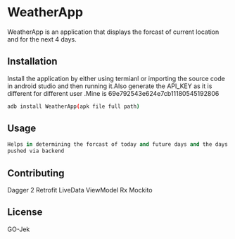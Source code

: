 # WeatherApp

WeatherApp is an application that displays the forcast of current location and for the next 4 days.

## Installation

Install the application by either using termianl or importing the source code in android studio and then running it.Also generate the API_KEY as it is different for different user .Mine is
69e792543e624e7cb11180545192806


```bash
adb install WeatherApp(apk file full path)
```

## Usage

```python
Helps in determining the forcast of today and future days and the days value is configurable and can be
pushed via backend
```

## Contributing
Dagger 2
Retrofit
LiveData
ViewModel
Rx
Mockito


## License
GO-Jek